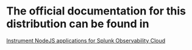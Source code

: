 # The official documentation for this distribution can be found in
[Instrument NodeJS applications for Splunk Observability Cloud](https://quickdraw.splunk.com/redirect/?product=Observability&version=current&location=otel.net.application)
